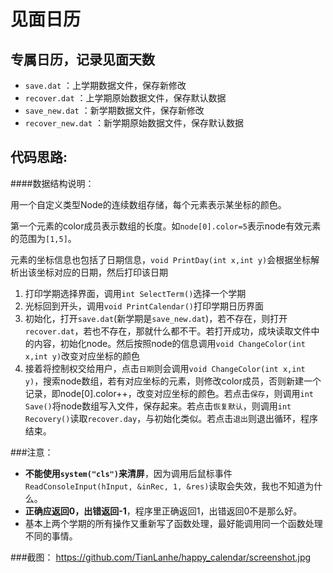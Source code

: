 见面日历
========
专属日历，记录见面天数
--------

* `save.dat` ：上学期数据文件，保存新修改
* `recover.dat` ：上学期原始数据文件，保存默认数据
* `save_new.dat` ：新学期数据文件，保存新修改
* `recover_new.dat` ：新学期原始数据文件，保存默认数据

代码思路:
--------
####数据结构说明：

用一个自定义类型Node的连续数组存储，每个元素表示某坐标的颜色。

第一个元素的color成员表示数组的长度。如`node[0].color=5`表示node有效元素的范围为`[1,5]`。

元素的坐标信息也包括了日期信息，`void PrintDay(int x,int y)`会根据坐标解析出该坐标对应的日期，然后打印该日期

1. 打印学期选择界面，调用`int SelectTerm()`选择一个学期
2. 光标回到开头，调用`void PrintCalendar()`打印学期日历界面
3. 初始化，打开`save.dat`(新学期是`save_new.dat`)，若不存在，则打开`recover.dat`，若也不存在，那就什么都不干。若打开成功，成块读取文件中的内容，初始化node。然后按照node的信息调用`void ChangeColor(int x,int y)`改变对应坐标的颜色
4. 接着将控制权交给用户，点击`日期`则会调用`void ChangeColor(int x,int y)`，搜索node数组，若有对应坐标的元素，则修改color成员，否则新建一个记录，即node[0].color++，改变对应坐标的颜色。若点击`保存`，则调用`int Save()`将node数组写入文件，保存起来。若点击`恢复默认`，则调用`int Recovery()`读取`recover.day`，与初始化类似。若点击`退出`则退出循环，程序结束。

###注意：

* __不能使用`system("cls")`来清屏__，因为调用后鼠标事件`ReadConsoleInput(hInput, &inRec, 1, &res)`读取会失效，我也不知道为什么。
* __正确应返回0，出错返回-1__，程序里正确返回1，出错返回0不是那么好。
* 基本上两个学期的所有操作又重新写了函数处理，最好能调用同一个函数处理不同的事情。

###截图：
https://github.com/TianLanhe/happy_calendar/screenshot.jpg
